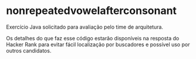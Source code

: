 # nonrepeatedvowelafterconsonant

Exercício Java solicitado para avaliação pelo time de arquitetura.

Os detalhes do que faz esse código estarão disponíveis na resposta do Hacker Rank para evitar fácil localização por buscadores e possível uso por outros candidatos.

